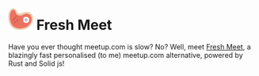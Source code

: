 <h1><img src="./frontend/public/icon.png" alt="logo" width="50" /> Fresh Meet</h1>

Have you ever thought meetup.com is slow? No? Well, meet [Fresh Meet](https://fresh-meet.vercel.app/), a blazingly fast personalised (to me) meetup.com alternative, powered by Rust and Solid js!
